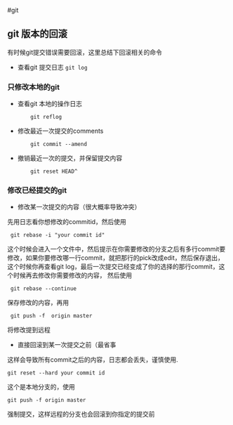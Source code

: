 #git

## git 版本的回滚

有时候git提交错误需要回滚，这里总结下回滚相关的命令

- 查看git 提交日志
`git log`

### 只修改本地的git

- 查看git 本地的操作日志

          git reflog

- 修改最近一次提交的comments

          git commit --amend

- 撤销最近一次的提交，并保留提交内容

          git reset HEAD^

### 修改已经提交的git

- 修改某一次提交的内容（很大概率导致冲突）

先用日志看你想修改的commitid，然后使用

     git rebase -i "your commit id" 
     
这个时候会进入一个文件中，然后提示在你需要修改的分支之后有多行commit要修改，如果你要修改哪一行commit，就把那行的pick改成edit，然后保存退出，这个时候你再查看git log，最后一次提交已经变成了你的选择的那行commit，这个时候再去修改你需要修改的内容，
然后使用

     git rebase --continue
     
保存修改的内容，再用

     git push -f  origin master
     
将修改提到远程

- 直接回滚到某一次提交之前（最省事

这样会导致所有commit之后的内容，日志都会丢失，谨慎使用.

    git reset --hard your commit id 

这个是本地分支的，使用

    git push -f origin master
    
强制提交，这样远程的分支也会回滚到你指定的提交前

 
